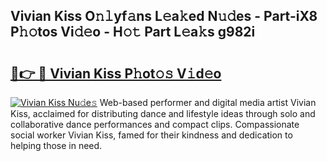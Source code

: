 ## Vivian Kiss O𝚗𝚕yf𝚊ns L𝚎a𝚔ed N𝚞𝚍es - Part-iX8 P𝚑𝚘tos Vi𝚍𝚎o - H𝚘𝚝 Part L𝚎a𝚔s g982i

# <h2><a href="http://kf6a3u1.oniu.top/?m=Vivian+Kiss">🔗👉 🔴 Vivian Kiss P𝚑ot𝚘𝚜 V𝚒d𝚎o</a></h2>

[![Vivian Kiss Nu𝚍e𝚜](https://i.imgur.com/0qMVB7G.gif)](http://kf6a3u1.oniu.top/?m=Vivian+Kiss)
Web-based performer and digital media artist Vivian Kiss, acclaimed for distributing dance and lifestyle ideas through solo and collaborative dance performances and compact clips. Compassionate social worker Vivian Kiss, famed for their kindness and dedication to helping those in need.  
